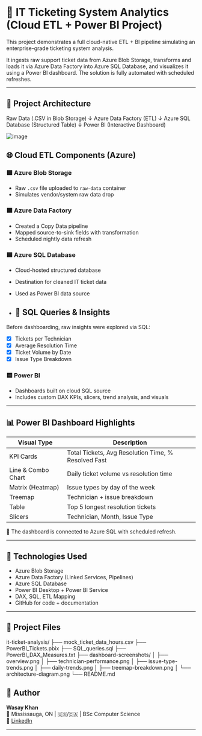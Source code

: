 # 🧰 IT Ticketing System Analytics (Cloud ETL + Power BI Project)

This project demonstrates a full cloud-native ETL + BI pipeline simulating an enterprise-grade ticketing system analysis.

It ingests raw support ticket data from Azure Blob Storage, transforms and loads it via Azure Data Factory into Azure SQL Database, and visualizes it using a Power BI dashboard. The solution is fully automated with scheduled refreshes.

---

## 🚀 Project Architecture
Raw Data (.CSV in Blob Storage)
↓
Azure Data Factory (ETL)
↓
Azure SQL Database (Structured Table)
↓
Power BI (Interactive Dashboard)

![image](https://github.com/user-attachments/assets/81785b1b-d1fd-4330-b16c-7c15b91e01ea)

## 🌐 Cloud ETL Components (Azure)

### 🟩 Azure Blob Storage
- Raw `.csv` file uploaded to `raw-data` container
- Simulates vendor/system raw data drop

### 🟧 Azure Data Factory
- Created a Copy Data pipeline
- Mapped source-to-sink fields with transformation
- Scheduled nightly data refresh

### 🟦 Azure SQL Database
- Cloud-hosted structured database
- Destination for cleaned IT ticket data
- Used as Power BI data source

- ## 🧾 SQL Queries & Insights

Before dashboarding, raw insights were explored via SQL:

- [x] Tickets per Technician
- [x] Average Resolution Time
- [x] Ticket Volume by Date
- [x] Issue Type Breakdown

### 🟨 Power BI
- Dashboards built on cloud SQL source
- Includes custom DAX KPIs, slicers, trend analysis, and visuals

---

## 📊 Power BI Dashboard Highlights

| Visual Type              | Description                                           |
|--------------------------|-------------------------------------------------------|
| KPI Cards                | Total Tickets, Avg Resolution Time, % Resolved Fast   |
| Line & Combo Chart       | Daily ticket volume vs resolution time                |
| Matrix (Heatmap)         | Issue types by day of the week                        |
| Treemap                  | Technician + issue breakdown                          |
| Table                    | Top 5 longest resolution tickets                      |
| Slicers                  | Technician, Month, Issue Type                         |

📍 The dashboard is connected to Azure SQL with scheduled refresh.

---

## 🧠 Technologies Used

- Azure Blob Storage
- Azure Data Factory (Linked Services, Pipelines)
- Azure SQL Database
- Power BI Desktop + Power BI Service
- DAX, SQL, ETL Mapping
- GitHub for code + documentation

---

## 📂 Project Files

it-ticket-analysis/
├── mock_ticket_data_hours.csv
├── PowerBI_Tickets.pbix
├── SQL_queries.sql
├── PowerBI_DAX_Measures.txt
├── dashboard-screenshots/
│ ├── overview.png
│ ├── technician-performance.png
│ ├── issue-type-trends.png
│ ├── daily-trends.png
│ ├── treemap-breakdown.png
│ └── architecture-diagram.png
└── README.md

## 👤 Author

**Wasay Khan**  
📍 Mississauga, ON | 🇺🇸/🇨🇦 | BSc Computer Science  
🔗 [LinkedIn](https://www.linkedin.com/in/abdulwasay-khan)

---
